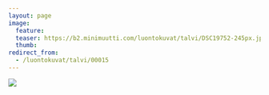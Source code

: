 ```yaml
---
layout: page
image:
  feature:
  teaser: https://b2.minimuutti.com/luontokuvat/talvi/DSC19752-245px.jpg
  thumb:
redirect_from:
  - /luontokuvat/talvi/00015
---
```


![](https://b2.minimuutti.com/luontokuvat/talvi/DSC19752-800px.jpg)

